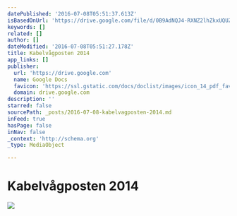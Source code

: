 ```yaml
---
datePublished: '2016-07-08T05:51:37.613Z'
isBasedOnUrl: 'https://drive.google.com/file/d/0B9AdNQJ4-RXNZ2lhZkxUQUZFc2s/view?usp=sharing'
keywords: []
related: []
author: []
dateModified: '2016-07-08T05:51:27.178Z'
title: Kabelvågposten 2014
app_links: []
publisher:
  url: 'https://drive.google.com'
  name: Google Docs
  favicon: 'https://ssl.gstatic.com/docs/doclist/images/icon_14_pdf_favicon.ico'
  domain: drive.google.com
description: ''
starred: false
sourcePath: _posts/2016-07-08-kabelvagposten-2014.md
inFeed: true
hasPage: false
inNav: false
_context: 'http://schema.org'
_type: MediaObject

---
```

# Kabelvågposten 2014
![](https://the-grid-user-content.s3-us-west-2.amazonaws.com/4e303e46-861a-4a61-ab81-39578c3e57ee.png)
